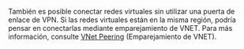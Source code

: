 También es posible conectar redes virtuales sin utilizar una puerta de enlace de VPN. Si las redes virtuales están en la misma región, podría pensar en conectarlas mediante emparejamiento de VNET. Para más información, consulte [VNet Peering](../articles/virtual-network/virtual-network-peering-overview.md) (Emparejamiento de VNET).

<!---HONumber=AcomDC_1005_2016-->